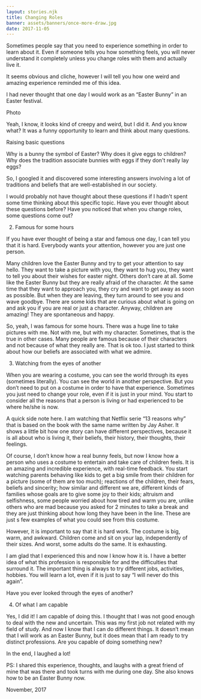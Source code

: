 ```yaml
---
layout: stories.njk
title: Changing Roles
banner: assets/banners/once-more-draw.jpg
date: 2017-11-05
---
```


Sometimes people say that you need to experience something in order to learn about it. Even if someone tells you how something feels, you will never understand it completely unless you change roles with them and actually live it.

It seems obvious and cliche, however I will tell you how one weird and amazing experience reminded me of this idea.

I had never thought that one day I would work as an “Easter Bunny” in an Easter festival.

Photo

Yeah, I know, it looks kind of creepy and weird, but I did it. And you know what? It was a funny opportunity to learn and think about many questions.

Raising basic questions

Why is a bunny the symbol of Easter? Why does it give eggs to children? Why does the tradition associate bunnies with eggs if they don't really lay eggs?

So, I googled it and discovered some interesting answers involving a lot of traditions and beliefs that are well-established in our society.

I would probably not have thought about these questions if I hadn't spent some time thinking about this specific topic. Have you ever thought about these questions before? Have you noticed​ that when you change roles​, some questions come out?

2. Famous for some hours

If you have ever thought of being​ a star and famous one day, I can tell you that it is hard. Everybody wants your attention, however you are just one person.

Many children love the Easter Bunny and try to get your attention to say hello. They want to take a picture with you, they want to hug you, they want to tell you about their wishes for easter night. Others don’t care at all. Some like the Easter Bunny but they are really afraid of the character. At the same time that they want to approach you, they cry and want to get away as soon as possible. But when they are leaving, they turn around to see you and wave goodbye. There are some kids that are curious about what is going on and ask you if you are real or just a character. Anyway, children are amazing! They are spontaneous and happy.

So, yeah, I was famous for some hours. There was a huge line to take pictures with me. Not with me, but with my character. Sometimes, that is the true in other cases. Many people are famous because of their characters and not because of what they really are. That is ok too. I just started to think about how our beliefs are associated with what we admire.

3. Watching from the eyes of another

When you are wearing a costume, you can see the world through its eyes (sometimes literally). You can see the world in another perspective. But you don’t need to put on a costume in order to have that experience. Sometimes you just need to change your role, even if it is just in your mind. You start to consider all the reasons that a person is living or had experienced to be where he/she is now.

A quick side note here. I am watching that Netflix serie “13 reasons why” that is based on the book with the same name written by Jay Asher. It shows a little bit how one story can have different perspectives, because it is all about who is living it, their beliefs, their history, their thoughts, their feelings.

Of course, I don’t know how a real bunny feels, but now I know how a person who uses a costume to entertain and take care of children feels. It is an amazing and incredible experience, with real-time feedback. You start watching parents behaving like kids to get a big smile from their children for a picture (some of them are too much); reactions of the children, their fears, beliefs and sincerity; how similar and different we are, different kinds of families whose goals are to give some joy to their kids; altruism and selfishness, some people worried about how tired and warm you are, unlike others who are mad because you asked for 2 minutes to take a break and they are just thinking about how long they have been in the line. These are just s few examples of what you could see from this costume.

However, it is important to say that it is hard work. The costume is big, warm, and awkward. Children come and sit on your lap, independently of their sizes. And worst, some adults do the same. It is exhausting.

I am glad that I experienced this and now I know how it is. I have a better idea of what this profession is responsible for and the difficulties that surround it. The important thing is always to try different jobs, activities, hobbies. You will learn a lot, even if it is just to say “I will never do this again”.

Have you ever looked through the eyes of another?

4. Of what I am capable

Yes, I did it! I am capable of doing this. I thought that I was not good enough to deal with the new and uncertain. This was my first job not related with my field of study. And now I know that I can do different things. It doesn’t mean that I will work as an Easter Bunny, but it does mean that I am ready to try distinct professions. Are you capable of doing something new?

In the end, I laughed a lot!

PS: I shared this experience, thoughts, and laughs with a great friend of mine that was there and took turns with me during one day. She also knows how to be an Easter Bunny now.

November, 2017
